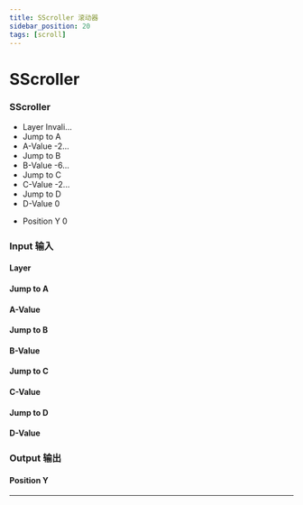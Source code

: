 ```yaml
---
title: SScroller 滚动器
sidebar_position: 20
tags: [scroll]
---
```


# SScroller


<div className="patch-container">
    <div className="patch processor">
        <h3>SScroller</h3>
        <ul className="inputs">
            <li>Layer <span>Invali...</span></li>
            <li>Jump to A <span className="patch-pulse-preview"><span className="dot"></span></span></li>
            <li>A-Value <span>-2...</span></li>
            <li>Jump to B <span className="patch-pulse-preview"><span className="dot"></span></span></li>
            <li>B-Value <span>-6...</span></li>
            <li>Jump to C <span className="patch-pulse-preview"><span className="dot"></span></span></li>
            <li>C-Value <span>-2...</span></li>
            <li>Jump to D <span className="patch-pulse-preview"><span className="dot"></span></span></li>
            <li>D-Value <span>0</span></li>
        </ul>
        <ul className="outputs">
            <li>Position Y <span>0</span></li>
        </ul>
    </div>
</div>

<div className="port-descriptions">
<div className="inputs">

### Input 输入

#### Layer

#### Jump to A

#### A-Value

#### Jump to B

#### B-Value

#### Jump to C

#### C-Value

#### Jump to D

#### D-Value

</div>
<div className="outputs">

### Output 输出

#### Position Y


</div>
</div>


------
